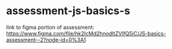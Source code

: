 # assessment-js-basics-s

link to figma portion of assessment:
https://www.figma.com/file/hk2IcMd2hnodltZVlfQ5iC/JS-basics-assessment--2?node-id=0%3A1 

